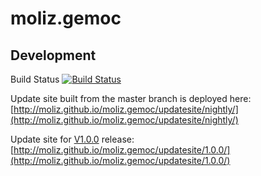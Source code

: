 # moliz.gemoc


## Development
Build Status [![Build Status](https://travis-ci.org/moliz/moliz.gemoc.svg?branch=master)](https://travis-ci.org/moliz/moliz.gemoc)

Update site built from the master branch is deployed here: [http://moliz.github.io/moliz.gemoc/updatesite/nightly/](http://moliz.github.io/moliz.gemoc/updatesite/nightly/)

Update site for [V1.0.0](https://github.com/moliz/moliz.gemoc/releases/tag/release.1.0.0) release: [http://moliz.github.io/moliz.gemoc/updatesite/1.0.0/](http://moliz.github.io/moliz.gemoc/updatesite/1.0.0/)
